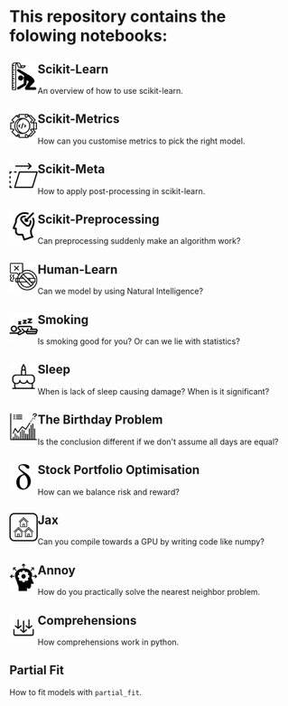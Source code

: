 # This repository contains the folowing notebooks:

## <img src="scikit-metrics/scikit-metrics.svg" width=50 height=50 align="left">  Scikit-Learn
An overview of how to use scikit-learn.


## <img src="scikit-meta/scikit-meta.svg" width=50 height=50 align="left"> Scikit-Metrics

How can you customise metrics to pick the right model. 


## <img src="scikit-prep/scikit-prep.svg" width=50 height=50 align="left"> Scikit-Meta

How to apply post-processing in scikit-learn.


## <img src="human-learn/human-learn.svg" width=50 height=50 align="left"> Scikit-Preprocessing

Can preprocessing suddenly make an algorithm work?


## <img src="smoking/smoking.svg" width=50 height=50 align="left"> Human-Learn

Can we model by using Natural Intelligence?


## <img src="sleep/sleep.svg" width=50 height=50 align="left"> Smoking

Is smoking good for you? Or can we lie with statistics?


## <img src="birthday/birthday.svg" width=50 height=50 align="left"> Sleep

When is lack of sleep causing damage? When is it significant?


## <img src="stocks/cvxpy-two.svg" width=50 height=50 align="left"> The Birthday Problem

Is the conclusion different if we don't assume all days are equal?


## <img src="jax/jax.svg" width=50 height=50 align="left"> Stock Portfolio Optimisation

How can we balance risk and reward?


## <img src="annoy/annoy.svg" width=50 height=50 align="left"> Jax

Can you compile towards a GPU by writing code like numpy?


## <img src="comprehensions/comprehension.svg" width=50 height=50 align="left"> Annoy

How do you practically solve the nearest neighbor problem.


## <img src="partial_fit/partial_fit.svg" width=50 height=50 align="left"> Comprehensions

How comprehensions work in python.


## Partial Fit

How to fit models with `partial_fit`.
